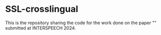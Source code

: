 # SSL-crosslingual

This is the repository sharing the code for the work done on the paper "" submitted at INTERSPEECH 2024. 
